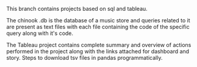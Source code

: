 This branch contains projects based on sql and tableau.

The chinook .db is the database of a music store and queries related to it are present as text files with each file containing the code of the specific query along with it's code.
 
The Tableau project contains complete summary and overview of actions performed in the project along with the links attached for dashboard and story.
Steps to download tsv files in pandas programmatically.
